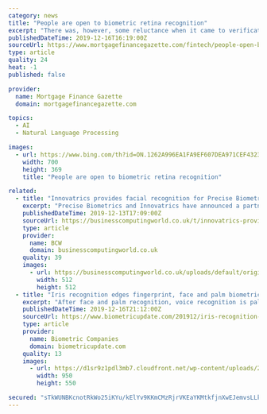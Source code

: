 ```yaml
---
category: news
title: "People are open to biometric retina recognition"
excerpt: "There was, however, some reluctance when it came to verification by heartbeat recognition (45%) and keystroke dynamics (44%). The survey, conducted online with OnePoll, also revealed fingerprint was currently the most widespread form of biometric verification, regularly used or tried by 54% of respondents, followed by facial (32%) and voice (29 ..."
publishedDateTime: 2019-12-16T16:19:00Z
sourceUrl: https://www.mortgagefinancegazette.com/fintech/people-open-biometric-retina-recognition-16-12-2019/
type: article
quality: 24
heat: -1
published: false

provider:
  name: Mortgage Finance Gazette
  domain: mortgagefinancegazette.com

topics:
  - AI
  - Natural Language Processing

images:
  - url: https://www.bing.com/th?id=ON.1262A996EA1FA9EF607DEA971CEF4323
    width: 700
    height: 369
    title: "People are open to biometric retina recognition"

related:
  - title: "Innovatrics provides facial recognition for Precise Biometrics’ YOUNiQ"
    excerpt: "Precise Biometrics and Innovatrics have announced a partnership, under which face recognition technology from Innovatrics will be integrated into Precise’... This is a companion discussion topic for the original entry at https://www.biometricupdate.com/201912/innovatrics-provides-facial-recognition-for-precise-biometrics-youniq"
    publishedDateTime: 2019-12-13T17:09:00Z
    sourceUrl: https://businesscomputingworld.co.uk/t/innovatrics-provides-facial-recognition-for-precise-biometrics-youniq/206121
    type: article
    provider:
      name: BCW
      domain: businesscomputingworld.co.uk
    quality: 39
    images:
      - url: https://businesscomputingworld.co.uk/uploads/default/original/1X/f630a15932336b1cfe94ee76167108be74ef73e8.jpeg
        width: 512
        height: 512
  - title: "Iris recognition edges fingerprint, face and palm biometrics for most willing use by UK consumers"
    excerpt: "After face and palm recognition, voice recognition is palatable to 55 percent, 51 percent would use handwriting biometrics, and 49 percent would be willing to use DNA biometrics, followed by heartbeat recognition (45 percent) and keystroke recognition (44 percent) as the least popular forms of biometrics. Only 32 percent say they have tried or ..."
    publishedDateTime: 2019-12-16T21:12:00Z
    sourceUrl: https://www.biometricupdate.com/201912/iris-recognition-edges-fingerprint-face-and-palm-biometrics-for-most-willing-use-by-uk-consumers
    type: article
    provider:
      name: Biometric Companies
      domain: biometricupdate.com
    quality: 13
    images:
      - url: https://d1sr9z1pdl3mb7.cloudfront.net/wp-content/uploads/2019/12/05171026/biometric-iris-recognition-for-healthcare.jpg
        width: 950
        height: 550

secured: "sTkWUNBKcnotRkWo25iKYu/kElYv9KKmCMzRjrVKEaYKMtkfjnXwEJemvsLLkDUvVkr5z/Ye+phBjGgwzl200BlO673DkNGH3WkPClInZy5299toqArZuuKY2SRbigRc6AwSxlkEf2jzLiYrrbl11LGLYvoJyn7htPXldkKvUoCt653elX4npGXZLbpja2NUMgxrQr5qyEzP84NQRuJHJzBTzrttX3PfdgPeHRzijmU+RuGHILdBmZqCk+2xdWrKDPLbY7BFte8MkgRE8+g/Yw==;mdTPs+wrS771mNMffy9XSA=="
---
```



